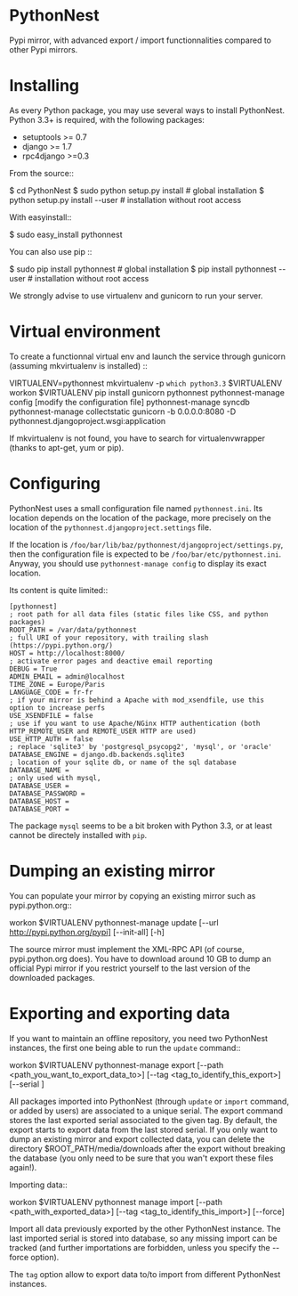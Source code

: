 PythonNest
==========

Pypi mirror, with advanced export / import functionnalities compared to other Pypi mirrors.

Installing
==========

As every Python package, you may use several ways to install PythonNest.
Python 3.3+ is required, with the following packages:

  * setuptools >= 0.7
  * django >= 1.7
  * rpc4django >=0.3


From the source::

  $ cd PythonNest
  $ sudo python setup.py install  # global installation
  $ python setup.py install --user  # installation without root access

With easyinstall::

  $ sudo easy_install pythonnest

You can also use pip ::

  $ sudo pip install pythonnest  # global installation
  $ pip install pythonnest --user  # installation without root access

We strongly advise to use virtualenv and gunicorn to run your server.


Virtual environment
===================

To create a functionnal virtual env and launch the service through gunicorn (assuming mkvirtualenv is installed) ::

  VIRTUALENV=pythonnest
  mkvirtualenv -p `which python3.3` $VIRTUALENV
  workon $VIRTUALENV
  pip install gunicorn pythonnest
  pythonnest-manage config
  [modify the configuration file]
  pythonnest-manage syncdb
  pythonnest-manage collectstatic
  gunicorn -b 0.0.0.0:8080 -D pythonnest.djangoproject.wsgi:application


If mkvirtualenv is not found, you have to search for virtualenvwrapper (thanks to apt-get, yum or pip).


Configuring
===========


PythonNest uses a small configuration file named `pythonnest.ini`. Its location depends on the location of the package,
more precisely on the location of the `pythonnest.djangoproject.settings` file.

If the location is `/foo/bar/lib/baz/pythonnest/djangoproject/settings.py`, then the configuration file is expected to
be `/foo/bar/etc/pythonnest.ini`. Anyway, you should use `pythonnest-manage config` to display its exact location.

Its content is quite limited::

    [pythonnest]
    ; root path for all data files (static files like CSS, and python packages)
    ROOT_PATH = /var/data/pythonnest
    ; full URI of your repository, with trailing slash (https://pypi.python.org/)
    HOST = http://localhost:8000/
    ; activate error pages and deactive email reporting
    DEBUG = True
    ADMIN_EMAIL = admin@localhost
    TIME_ZONE = Europe/Paris
    LANGUAGE_CODE = fr-fr
    ; if your mirror is behind a Apache with mod_xsendfile, use this option to increase perfs
    USE_XSENDFILE = false
    ; use if you want to use Apache/NGinx HTTP authentication (both HTTP_REMOTE_USER and REMOTE_USER HTTP are used)
    USE_HTTP_AUTH = false
    ; replace 'sqlite3' by 'postgresql_psycopg2', 'mysql', or 'oracle'
    DATABASE_ENGINE = django.db.backends.sqlite3
    ; location of your sqlite db, or name of the sql database
    DATABASE_NAME =
    ; only used with mysql,
    DATABASE_USER =
    DATABASE_PASSWORD =
    DATABASE_HOST =
    DATABASE_PORT =

The package `mysql` seems to be a bit broken with Python 3.3, or at least cannot be directely installed with `pip`.

Dumping an existing mirror
==========================

You can populate your mirror by copying an existing mirror such as pypi.python.org::

  workon $VIRTUALENV
  pythonnest-manage update [--url http://pypi.python.org/pypi] [--init-all] [-h]

The source mirror must implement the XML-RPC API (of course, pypi.python.org does).
You have to download around 10 GB to dump an official Pypi mirror if you restrict yourself to the last version of the
downloaded packages.


Exporting and exporting data
============================

If you want to maintain an offline repository, you need two PythonNest instances, the first one being able to run
the `update` command::

  workon $VIRTUALENV
  pythonnest-manage export [--path <path_you_want_to_export_data_to>] [--tag <tag_to_identify_this_export>] \
    [--serial <serial>]

All packages imported into PythonNest (through `update` or `import` command, or added by users) are associated to
a unique serial. The export command stores the last exported serial associated to the given tag. By default,
the export starts to export data from the last stored serial.
If you only want to dump an existing mirror and export collected data, you can delete the directory
$ROOT_PATH/media/downloads after the export without breaking the database (you only need to be sure that you wan't
export these files again!).

Importing data::

  workon $VIRTUALENV
  pythonnest manage import [--path <path_with_exported_data>] [--tag <tag_to_identify_this_import>] [--force]

Import all data previously exported by the other PythonNest instance. The last imported serial is stored into database,
so any missing import can be tracked (and further importations are forbidden, unless you specify the --force option).


The `tag` option allow to export data to/to import from different PythonNest instances.